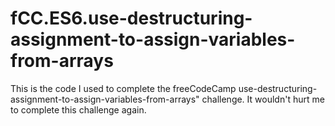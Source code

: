 # fCC.ES6.use-destructuring-assignment-to-assign-variables-from-arrays
This is the code I used to complete the freeCodeCamp use-destructuring-assignment-to-assign-variables-from-arrays" challenge.  It wouldn't hurt me to complete this challenge again.

